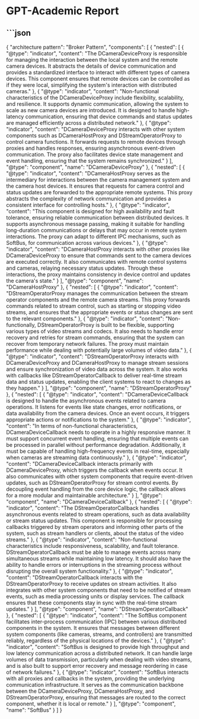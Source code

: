 # GPT-Academic Report
## ```json
{
  "architecture pattern": "Broker Pattern",
  "components": [
    {
      "nested": [
        {
          "@type": "indicator",
          "content": "The DCameraDeviceProxy is responsible for managing the interaction between the local system and the remote camera devices. It abstracts the details of device communication and provides a standardized interface to interact with different types of camera devices. This component ensures that remote devices can be controlled as if they were local, simplifying the system's interaction with distributed cameras."
        },
        {
          "@type": "indicator",
          "content": "Non-functional characteristics of the DCameraDeviceProxy include flexibility, scalability, and resilience. It supports dynamic communication, allowing the system to scale as new camera devices are introduced. It is designed to handle high-latency communication, ensuring that device commands and status updates are managed efficiently across a distributed network."
        },
        {
          "@type": "indicator",
          "content": "DCameraDeviceProxy interacts with other system components such as DCameraHostProxy and DStreamOperatorProxy to control camera functions. It forwards requests to remote devices through proxies and handles responses, ensuring asynchronous event-driven communication. The proxy also facilitates device state management and event handling, ensuring that the system remains synchronized."
        }
      ],
      "@type": "component",
      "name": "DCameraDeviceProxy"
    },
    {
      "nested": [
        {
          "@type": "indicator",
          "content": "DCameraHostProxy serves as the intermediary for interactions between the camera management system and the camera host devices. It ensures that requests for camera control and status updates are forwarded to the appropriate remote systems. This proxy abstracts the complexity of network communication and provides a consistent interface for controlling hosts."
        },
        {
          "@type": "indicator",
          "content": "This component is designed for high availability and fault tolerance, ensuring reliable communication between distributed devices. It supports asynchronous message passing, making it suitable for handling long-duration communications or delays that may occur in remote system interactions. The proxy can adapt to different IPC mechanisms, such as SoftBus, for communication across various devices."
        },
        {
          "@type": "indicator",
          "content": "DCameraHostProxy interacts with other proxies like DCameraDeviceProxy to ensure that commands sent to the camera devices are executed correctly. It also communicates with remote control systems and cameras, relaying necessary status updates. Through these interactions, the proxy maintains consistency in device control and updates the camera's state."
        }
      ],
      "@type": "component",
      "name": "DCameraHostProxy"
    },
    {
      "nested": [
        {
          "@type": "indicator",
          "content": "DStreamOperatorProxy manages the communication between the stream operator components and the remote camera streams. This proxy forwards commands related to stream control, such as starting or stopping video streams, and ensures that the appropriate events or status changes are sent to the relevant components."
        },
        {
          "@type": "indicator",
          "content": "Non-functionally, DStreamOperatorProxy is built to be flexible, supporting various types of video streams and codecs. It also needs to handle error recovery and retries for stream commands, ensuring that the system can recover from temporary network failures. The proxy must maintain performance while dealing with potentially large volumes of video data."
        },
        {
          "@type": "indicator",
          "content": "DStreamOperatorProxy interacts with DCameraDeviceProxy and DCameraHostProxy to manage stream sessions and ensure synchronization of video data across the system. It also works with callbacks like DStreamOperatorCallback to deliver real-time stream data and status updates, enabling the client systems to react to changes as they happen."
        }
      ],
      "@type": "component",
      "name": "DStreamOperatorProxy"
    },
    {
      "nested": [
        {
          "@type": "indicator",
          "content": "DCameraDeviceCallback is designed to handle the asynchronous events related to camera operations. It listens for events like state changes, error notifications, or data availability from the camera devices. Once an event occurs, it triggers appropriate actions or notifications to the system."
        },
        {
          "@type": "indicator",
          "content": "In terms of non-functional characteristics, DCameraDeviceCallback needs to operate in a highly responsive manner. It must support concurrent event handling, ensuring that multiple events can be processed in parallel without performance degradation. Additionally, it must be capable of handling high-frequency events in real-time, especially when cameras are streaming data continuously."
        },
        {
          "@type": "indicator",
          "content": "DCameraDeviceCallback interacts primarily with DCameraDeviceProxy, which triggers the callback when events occur. It also communicates with other system components that require event-driven updates, such as DStreamOperatorProxy for stream control events. By decoupling event handling from the core device logic, the callback allows for a more modular and maintainable architecture."
        }
      ],
      "@type": "component",
      "name": "DCameraDeviceCallback"
    },
    {
      "nested": [
        {
          "@type": "indicator",
          "content": "The DStreamOperatorCallback handles asynchronous events related to stream operations, such as data availability or stream status updates. This component is responsible for processing callbacks triggered by stream operators and informing other parts of the system, such as stream handlers or clients, about the status of the video streams."
        },
        {
          "@type": "indicator",
          "content": "Non-functional characteristics include responsiveness, scalability, and fault tolerance. DStreamOperatorCallback must be able to manage events across many simultaneous streams while maintaining low latency. It should also have the ability to handle errors or interruptions in the streaming process without disrupting the overall system functionality."
        },
        {
          "@type": "indicator",
          "content": "DStreamOperatorCallback interacts with the DStreamOperatorProxy to receive updates on stream activities. It also integrates with other system components that need to be notified of stream events, such as media processing units or display services. The callback ensures that these components stay in sync with the real-time stream updates."
        }
      ],
      "@type": "component",
      "name": "DStreamOperatorCallback"
    },
    {
      "nested": [
        {
          "@type": "indicator",
          "content": "The SoftBus component facilitates inter-process communication (IPC) between various distributed components in the system. It ensures that messages between different system components (like cameras, streams, and controllers) are transmitted reliably, regardless of the physical locations of the devices."
        },
        {
          "@type": "indicator",
          "content": "SoftBus is designed to provide high throughput and low latency communication across a distributed network. It can handle large volumes of data transmission, particularly when dealing with video streams, and is also built to support error recovery and message reordering in case of network failures."
        },
        {
          "@type": "indicator",
          "content": "SoftBus interacts with all proxies and callbacks in the system, providing the underlying communication infrastructure. It serves as the communication backbone between the DCameraDeviceProxy, DCameraHostProxy, and DStreamOperatorProxy, ensuring that messages are routed to the correct component, whether it is local or remote."
        }
      ],
      "@type": "component",
      "name": "SoftBus"
    }
  ]
}
```

